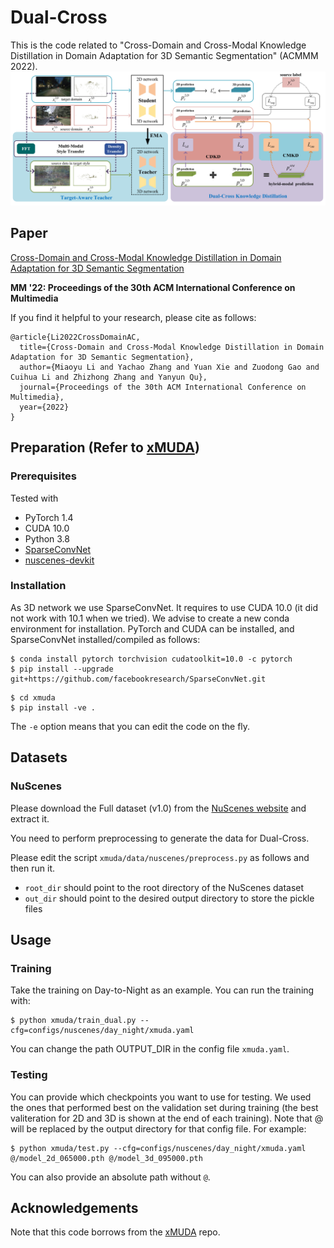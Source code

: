 # Dual-Cross
This is the code related to "Cross-Domain and Cross-Modal Knowledge Distillation in Domain Adaptation for 3D Semantic Segmentation" (ACMMM 2022).
![](https://github.com/limiaoyu/Dual-Cross/blob/main/Dual-Cross.jpg)
## Paper
[Cross-Domain and Cross-Modal Knowledge Distillation in Domain Adaptation for 3D Semantic Segmentation](https://dl.acm.org/doi/10.1145/3503161.3547990)

**MM '22: Proceedings of the 30th ACM International Conference on Multimedia**

If you find it helpful to your research, please cite as follows:
```
@article{Li2022CrossDomainAC,
  title={Cross-Domain and Cross-Modal Knowledge Distillation in Domain Adaptation for 3D Semantic Segmentation},
  author={Miaoyu Li and Yachao Zhang and Yuan Xie and Zuodong Gao and Cuihua Li and Zhizhong Zhang and Yanyun Qu},
  journal={Proceedings of the 30th ACM International Conference on Multimedia},
  year={2022}
}
```
## Preparation (Refer to [xMUDA](https://github.com/valeoai/xmuda))
### Prerequisites
Tested with
* PyTorch 1.4
* CUDA 10.0
* Python 3.8
* [SparseConvNet](https://github.com/facebookresearch/SparseConvNet)
* [nuscenes-devkit](https://github.com/nutonomy/nuscenes-devkit)

### Installation
As 3D network we use SparseConvNet. It requires to use CUDA 10.0 (it did not work with 10.1 when we tried). We advise to create a new conda environment for installation. PyTorch and CUDA can be installed, and SparseConvNet installed/compiled as follows:
```
$ conda install pytorch torchvision cudatoolkit=10.0 -c pytorch
$ pip install --upgrade git+https://github.com/facebookresearch/SparseConvNet.git
```

```
$ cd xmuda
$ pip install -ve .
```
The `-e` option means that you can edit the code on the fly.
## Datasets
### NuScenes
Please download the Full dataset (v1.0) from the [NuScenes website](https://www.nuscenes.org) and extract it.

You need to perform preprocessing to generate the data for Dual-Cross.

Please edit the script `xmuda/data/nuscenes/preprocess.py` as follows and then run it.
* `root_dir` should point to the root directory of the NuScenes dataset
* `out_dir` should point to the desired output directory to store the pickle files

## Usage
### Training
Take the training on Day-to-Night as an example. You can run the training with:
```
$ python xmuda/train_dual.py --cfg=configs/nuscenes/day_night/xmuda.yaml 
```
You can change the path OUTPUT_DIR in the config file `xmuda.yaml`.
### Testing
You can provide which checkpoints you want to use for testing. We used the ones that performed best on the validation set during training (the best valiteration for 2D and 3D is shown at the end of each training). Note that @ will be replaced by the output directory for that config file. For example:
```
$ python xmuda/test.py --cfg=configs/nuscenes/day_night/xmuda.yaml  @/model_2d_065000.pth @/model_3d_095000.pth
```
You can also provide an absolute path without `@`. 

## Acknowledgements
Note that this code borrows from the [xMUDA](https://github.com/valeoai/xmuda) repo.
